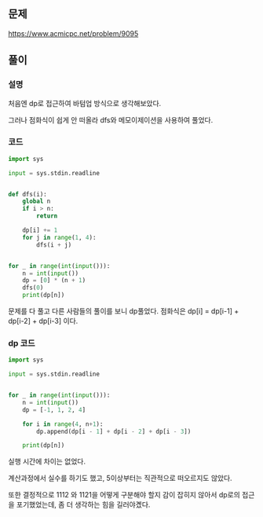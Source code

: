 ## 문제
https://www.acmicpc.net/problem/9095


## 풀이
### 설명
처음엔 dp로 접근하여 바텀업 방식으로 생각해보았다.

그러나 점화식이 쉽게 안 떠올라 dfs와 메모이제이션을 사용하여 풀었다.

### 코드
```python
import sys

input = sys.stdin.readline


def dfs(i):
    global n
    if i > n:
        return

    dp[i] += 1
    for j in range(1, 4):
        dfs(i + j)


for _ in range(int(input())):
    n = int(input())
    dp = [0] * (n + 1)
    dfs(0)
    print(dp[n])
```


문제를 다 풀고 다른 사람들의 풀이를 보니 dp풀었다. 점화식은 dp[i] = dp[i-1] + dp[i-2] + dp[i-3] 이다.


### dp 코드
```python
import sys

input = sys.stdin.readline


for _ in range(int(input())):
    n = int(input())
    dp = [-1, 1, 2, 4]

    for i in range(4, n+1):
        dp.append(dp[i - 1] + dp[i - 2] + dp[i - 3])

    print(dp[n])
```

실행 시간에 차이는 없었다.

계산과정에서 실수를 하기도 했고, 5이상부터는 직관적으로 떠오르지도 않았다.

또한 결정적으로 1112 와 1121을 어떻게 구분해야 할지 감이 잡히지 않아서 dp로의 접근을 포기했었는데, 좀 더 생각하는 힘을 길러야곘다.
